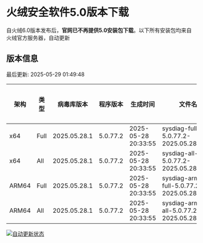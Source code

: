 # 火绒安全软件5.0版本下载 

自火绒6.0版本发布后，**官网已不再提供5.0安装包下载**。以下所有安装包均来自火绒官方服务器，自动更新

<!-- TABLE_START -->

## 版本信息

最后更新: 2025-05-29 01:49:48

| 架构    | 类型   | 病毒库版本 | 程序版本  | 生成时间 | 文件名 | 大小 | 下载链接    |
|---------|-------|------------|----------|----------|--------|------|----------|
| x64     | Full | 2025.05.28.1 | 5.0.77.2 | 2025-05-28 20:33:55 | sysdiag-full-5.0.77.2-2025.05.28.1.exe | 27.94M | [下载](https://down-tencent.huorong.cn/sysdiag-full-5.0.77.2-2025.05.28.1.exe) |
| x64     | All  | 2025.05.28.1 | 5.0.77.2 | 2025-05-28 20:33:55 | sysdiag-all-5.0.77.2-2025.05.28.1.exe | 27.94M | [下载](https://down-tencent.huorong.cn/sysdiag-all-5.0.77.2-2025.05.28.1.exe) |
| ARM64   | Full | 2025.05.28.1 | 5.0.77.2 | 2025-05-28 20:33:55 | sysdiag-arm64-full-5.0.77.2-2025.05.28.1.exe | 27.66M | [下载](https://down-tencent.huorong.cn/sysdiag-arm64-full-5.0.77.2-2025.05.28.1.exe) |
| ARM64   | All  | 2025.05.28.1 | 5.0.77.2 | 2025-05-28 20:33:55 | sysdiag-arm64-all-5.0.77.2-2025.05.28.1.exe | 27.66M | [下载](https://down-tencent.huorong.cn/sysdiag-arm64-all-5.0.77.2-2025.05.28.1.exe) |

<!-- TABLE_END -->

[![自动更新状态](https://github.com/J54264/Huorong-Version/actions/workflows/update.yml/badge.svg)](https://github.com/J54264/Huorong-Version/actions)
